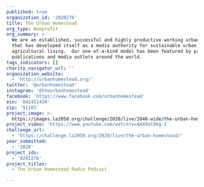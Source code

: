 ```yaml
---
published: true
organization_id: '2020276'
title: The Urban Homestead
org_type: Nonprofit
org_summary: >-
  We are an established, successful and highly productive working urban farm
  that has developed itself as a media authority for sustainable urban
  agricultural living.  Our one-of-a-kind model has been featured by premiere
  publications and media outlets around the world.
tags_indicators: []
charity_navigator_url: ''
organization_website:
  - 'http://urbanhomestead.org/'
twitter: '@urbanhomestead'
instagram: '@theurbanhomestead'
facebook: 'https://www.facebook.com/urbanhomestead'
ein: '842451430'
zip: '91103'
project_image: >-
  https://images.la2050.org/challenge/2020/live/2048-wide/the-urban-homestead.jpg
project_video: 'https://www.youtube.com/watch?v=4AX9xC9kg-I'
challenge_url:
  - 'https://challenge.la2050.org/2020/live/the-urban-homestead/'
year_submitted:
  - '2020'
project_ids:
  - '0202276'
project_titles:
  - The Urban Homestead Radio Podcast

---
```

